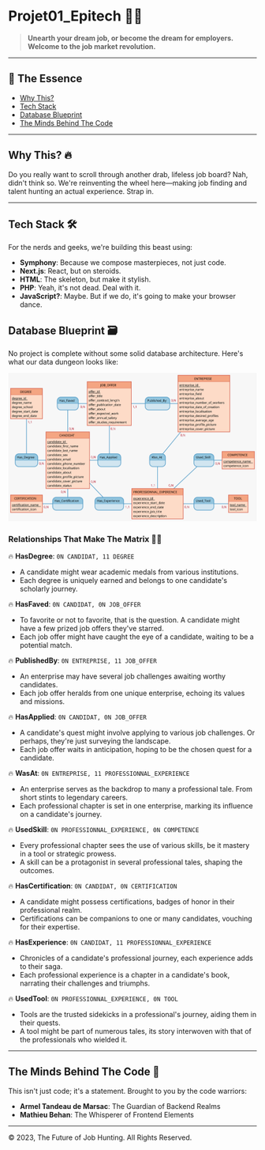 # Projet01_Epitech 🚀💥

> **Unearth your dream job, or become the dream for employers. Welcome to the job market revolution.**

---

## 📌 The Essence

- [Why This?](#why-this-🔥)
- [Tech Stack](#tech-stack-🛠)
- [Database Blueprint](#database-blueprint-🗃)
- [The Minds Behind The Code](#the-minds-behind-the-code-🧠)

---

## Why This? 🔥

Do you really want to scroll through another drab, lifeless job board? Nah, didn't think so. We're reinventing the wheel here—making job finding and talent hunting an actual experience. Strap in.

---

## Tech Stack 🛠

For the nerds and geeks, we're building this beast using:

- **Symphony**: Because we compose masterpieces, not just code.
- **Next.js**: React, but on steroids.
- **HTML**: The skeleton, but make it stylish.
- **PHP**: Yeah, it's not dead. Deal with it.
- **JavaScript?**: Maybe. But if we do, it's going to make your browser dance.

## Database Blueprint 🗃

No project is complete without some solid database architecture. Here's what our data dungeon looks like:

![Database Dungeon](https://raw.githubusercontent.com/armeldemarsac92/projet01_epitech/main/informations/MCD.svg)

### Relationships That Make The Matrix 💎🔗

🔥 **HasDegree**: `0N CANDIDAT, 11 DEGREE`  
- A candidate might wear academic medals from various institutions.
- Each degree is uniquely earned and belongs to one candidate's scholarly journey.

🔥 **HasFaved**: `0N CANDIDAT, 0N JOB_OFFER`  
- To favorite or not to favorite, that is the question. A candidate might have a few prized job offers they've starred.
- Each job offer might have caught the eye of a candidate, waiting to be a potential match.

🔥 **PublishedBy**: `0N ENTREPRISE, 11 JOB_OFFER`  
- An enterprise may have several job challenges awaiting worthy candidates.
- Each job offer heralds from one unique enterprise, echoing its values and missions.

🔥 **HasApplied**: `0N CANDIDAT, 0N JOB_OFFER`  
- A candidate's quest might involve applying to various job challenges. Or perhaps, they're just surveying the landscape.
- Each job offer waits in anticipation, hoping to be the chosen quest for a candidate.

🔥 **WasAt**: `0N ENTREPRISE, 11 PROFESSIONNAL_EXPERIENCE`  
- An enterprise serves as the backdrop to many a professional tale. From short stints to legendary careers.
- Each professional chapter is set in one enterprise, marking its influence on a candidate's journey.

🔥 **UsedSkill**: `0N PROFESSIONNAL_EXPERIENCE, 0N COMPETENCE`  
- Every professional chapter sees the use of various skills, be it mastery in a tool or strategic prowess.
- A skill can be a protagonist in several professional tales, shaping the outcomes.

🔥 **HasCertification**: `0N CANDIDAT, 0N CERTIFICATION`  
- A candidate might possess certifications, badges of honor in their professional realm.
- Certifications can be companions to one or many candidates, vouching for their expertise.

🔥 **HasExperience**: `0N CANDIDAT, 11 PROFESSIONNAL_EXPERIENCE`  
- Chronicles of a candidate's professional journey, each experience adds to their saga.
- Each professional experience is a chapter in a candidate's book, narrating their challenges and triumphs.

🔥 **UsedTool**: `0N PROFESSIONNAL_EXPERIENCE, 0N TOOL`  
- Tools are the trusted sidekicks in a professional's journey, aiding them in their quests.
- A tool might be part of numerous tales, its story interwoven with that of the professionals who wielded it.

---

## The Minds Behind The Code 🧠

This isn't just code; it's a statement. Brought to you by the code warriors:
  
- **Armel Tandeau de Marsac**: The Guardian of Backend Realms
- **Mathieu Behan**: The Whisperer of Frontend Elements

---

&copy; 2023, The Future of Job Hunting. All Rights Reserved.
